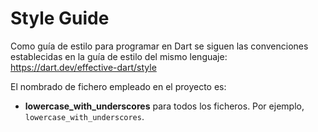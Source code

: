 # Style Guide

Como guía de estilo para programar en Dart se siguen las convenciones establecidas en la guía de estilo del mismo lenguaje: 
https://dart.dev/effective-dart/style

El nombrado de fichero empleado en el proyecto es:
- **lowercase_with_underscores** para todos los ficheros. Por ejemplo, `lowercase_with_underscores`.
